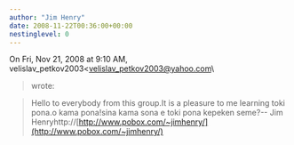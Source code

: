 ```yaml
---
author: "Jim Henry"
date: 2008-11-22T00:36:00+00:00
nestinglevel: 0
---
```

On Fri, Nov 21, 2008 at 9:10 AM, velislav\_petkov2003<[velislav_petkov2003@yahoo.com](mailto://velislav_petkov2003@yahoo.com)\
> wrote:

> Hello to everybody from this group.It is a pleasure to me learning
> toki pona.o kama pona!sina kama sona e toki pona kepeken seme?--
Jim Henryhttp://[http://www.pobox.com/~jimhenry/](http://www.pobox.com/~jimhenry/)